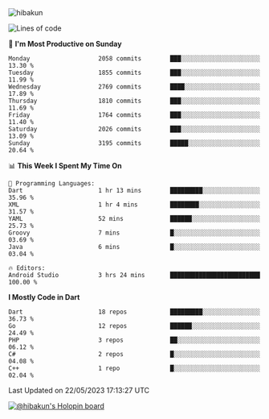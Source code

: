 <img src="https://komarev.com/ghpvc/?username=hibakun&label=Profile%20Views&color=0e75b6&style=flat" alt="hibakun" />

<!--START_SECTION:waka-->
![Lines of code](https://img.shields.io/badge/From%20Hello%20World%20I%27ve%20Written-4.4%20million%20lines%20of%20code-blue)

📅 **I'm Most Productive on Sunday** 

```text
Monday                   2058 commits        ███░░░░░░░░░░░░░░░░░░░░░░   13.30 % 
Tuesday                  1855 commits        ███░░░░░░░░░░░░░░░░░░░░░░   11.99 % 
Wednesday                2769 commits        ████░░░░░░░░░░░░░░░░░░░░░   17.89 % 
Thursday                 1810 commits        ███░░░░░░░░░░░░░░░░░░░░░░   11.69 % 
Friday                   1764 commits        ███░░░░░░░░░░░░░░░░░░░░░░   11.40 % 
Saturday                 2026 commits        ███░░░░░░░░░░░░░░░░░░░░░░   13.09 % 
Sunday                   3195 commits        █████░░░░░░░░░░░░░░░░░░░░   20.64 % 
```


📊 **This Week I Spent My Time On** 

```text
💬 Programming Languages: 
Dart                     1 hr 13 mins        █████████░░░░░░░░░░░░░░░░   35.96 % 
XML                      1 hr 4 mins         ████████░░░░░░░░░░░░░░░░░   31.57 % 
YAML                     52 mins             ██████░░░░░░░░░░░░░░░░░░░   25.73 % 
Groovy                   7 mins              █░░░░░░░░░░░░░░░░░░░░░░░░   03.69 % 
Java                     6 mins              █░░░░░░░░░░░░░░░░░░░░░░░░   03.04 % 

🔥 Editors: 
Android Studio           3 hrs 24 mins       █████████████████████████   100.00 % 
```

**I Mostly Code in Dart** 

```text
Dart                     18 repos            █████████░░░░░░░░░░░░░░░░   36.73 % 
Go                       12 repos            ██████░░░░░░░░░░░░░░░░░░░   24.49 % 
PHP                      3 repos             ██░░░░░░░░░░░░░░░░░░░░░░░   06.12 % 
C#                       2 repos             █░░░░░░░░░░░░░░░░░░░░░░░░   04.08 % 
C++                      1 repo              █░░░░░░░░░░░░░░░░░░░░░░░░   02.04 % 
```




 Last Updated on 22/05/2023 17:13:27 UTC
<!--END_SECTION:waka-->

[![@hibakun's Holopin board](https://holopin.me/hibakun)](https://holopin.io/@hibakun)
